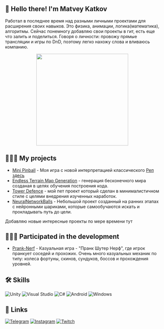 ## 🚀 Hello there! I'm Matvey Katkov
Работал в последнее время над разными личными проектами для расширения своих навыков. Это физика, анимации, логика(математика), алгоритмы. Сейчас понемногу добавляю свои проекты в гит, есть еще что залить и поделиться. Говоря о личности: провожу прямые трансляции и игры по DnD, поэтому легко нахожу слова и вливаюсь компанию.

<div id="header" align="center">
  <img src="assets/Animated-avatar.gif" width="300"/>
</div>


## 🧑🏻‍💻 My projects

 - [Mini Pinball](https://taimas-tavern.itch.io/mini-pinball) - Моя игра с новой интерпретацией классического [Реп здесь](https://github.com/KasaiFudo/MiniPinball)
 - [Endless Terrain Map Generation](https://github.com/KasaiFudo/EndlessMapGeneration) - генерация бесконечного мира созданая в целях обучения построения кода.
 - [Tower Defence](https://github.com/KasaiFudo/TowerDefence) - мой пет проект который сделан в минималистичном стиле с целями внедрения изученных наработок. 
 - [NeuralNetworkBalls](https://github.com/KasaiFudo/NeuralNetworkBalls) - Небольшой проект созданный на ранних этапах с нейронными шариками, которые самообучаются искать и прокладывать путь до цели.

 Добавляю новые интересные проекты по мере времени тут

## 🧑🏻‍💻 Participated in the development


 - [Prank-Nerf](https://yandex.ru/games/app/352212?utm_campaign=rus_games_brand_yandex_desk_search_exp_all-in-one_460_03.05%7C110685041&utm_medium=search&utm_source=yandex&utm_term=---autotargeting&utm_content=k50id%7C0100000051576024820_51576024820%7Ccid%7C110685041%7Cgid%7C5446358361%7Caid%7C16138294056%7Cadp%7Cno%7Cpos%7Cpremium1%7Csrc%7Csearch_none%7Cdvc%7Cdesktop%7Cmain#app-id=352212&catalog-session-uid=catalog-d930f47f-2967-50c9-a07c-aa9e3acc18cf-1724837035696-b084&rtx-reqid=8878687805361252476&search_query=%D0%BF%D1%80%D0%B0%D0%BD%D0%BA&redir-data=%7B%22http_ref%22%3A%22https%253A%252F%252Fyandex.ru%252Fgames%252Fsearch%253Fk50id%253D0100000051576024820_51576024820%2526yclid%253D4644203632476553215%2526query%253D%2525D0%2525BF%2525D1%252580%2525D0%2525B0%2525D0%2525BD%2525D0%2525BA%2523app%253D352212%22%2C%22rn%22%3A153018439%7D) - Казуальная игра - "Пранк Шутер Нерф", где игрок пранкует соседей и прохожих. Очень много казуальных механик по типу: колеса фортуны, скинов, сундуков, боссов и прохождения уровней. 

## 🛠 Skills
![Unity](https://img.shields.io/badge/unity-%23000000.svg?style=for-the-badge&logo=unity&logoColor=white)
![Visual Studio](https://img.shields.io/badge/Visual%20Studio-5C2D91.svg?style=for-the-badge&logo=visual-studio&logoColor=white)
![C#](https://img.shields.io/badge/c%23-%23239120.svg?style=for-the-badge&logo=c-sharp&logoColor=white)
![Android](https://img.shields.io/badge/Android-3DDC84?style=for-the-badge&logo=android&logoColor=white)
![Windows](https://img.shields.io/badge/Windows-0078D6?style=for-the-badge&logo=windows&logoColor=white)


## 🔗 Links
[![Telegram](https://img.shields.io/badge/-Telegram-090909?style=for-the-badge&logo=telegram&logoColor=27A0D9)](https://t.me/KasaiFudo)
[![Instagram](https://img.shields.io/badge/-Instagram-090909?style=for-the-badge&logo=instagram&logoColor=B4068E)](https://instagram.com/kasaifudo)
[![Twitch](https://img.shields.io/badge/Twitch-%239146FF.svg?style=for-the-badge&logo=Twitch&logoColor=white)](https://www.twitch.tv/taimastavern)
